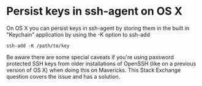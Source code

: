 # Persist keys in ssh-agent on OS X

On OS X you can persist keys in ssh-agent by storing them in the built in "Keychain" application by using the -K option to ssh-add

```text
ssh-add -K /path/to/key
```

Be aware there are some special caveats if you're using password protected SSH keys from older installations of OpenSSH \(like on a previous version of OS X\) when doing this on Mavericks. This Stack Exchange question covers the issue and has a solution.

